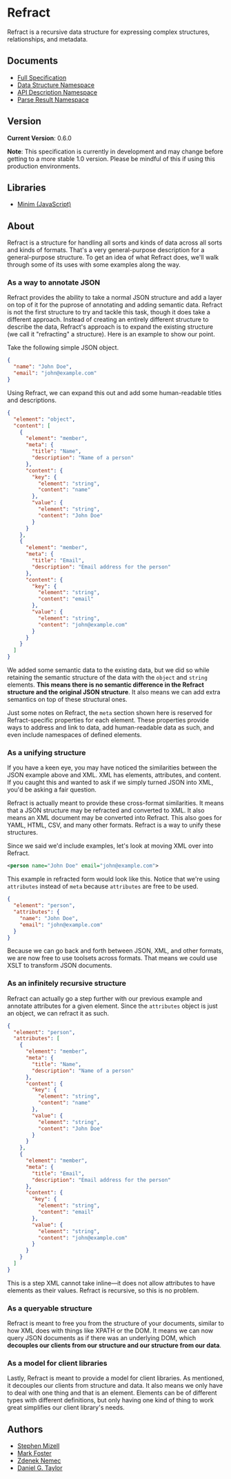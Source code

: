 # Refract

Refract is a recursive data structure for expressing complex structures, relationships, and metadata.

## Documents

- [Full Specification](refract-spec.md)
- [Data Structure Namespace](namespaces/data-structure-namespace.md)
- [API Description Namespace](namespaces/api-description-namespace.md)
- [Parse Result Namespace](namespaces/parse-result-namespace.md)

## Version

**Current Version**: 0.6.0

**Note**: This specification is currently in development and may change before getting to a more stable 1.0 version. Please be mindful of this if using this production environments.

## Libraries

- [Minim (JavaScript)](https://github.com/smizell/minim)

## About

Refract is a structure for handling all sorts and kinds of data across all sorts and kinds of formats. That's a very general-purpose description for a general-purpose structure. To get an idea of what Refract does, we'll walk through some of its uses with some examples along the way.

### As a way to annotate JSON

Refract provides the ability to take a normal JSON structure and add a layer on top of it for the puprose of annotating and adding semantic data. Refract is not the first structure to try and tackle this task, though it does take a different approach. Instead of creating an entirely different structure to describe the data, Refract's approach is to expand the existing structure (we call it "refracting" a structure). Here is an example to show our point.

Take the following simple JSON object.

```json
{
  "name": "John Doe",
  "email": "john@example.com"
}
```

Using Refract, we can expand this out and add some human-readable titles and descriptions.

```json
{
  "element": "object",
  "content": [
    {
      "element": "member",
      "meta": {
        "title": "Name",
        "description": "Name of a person"
      },
      "content": {
        "key": {
          "element": "string",
          "content": "name"
        },
        "value": {
          "element": "string",
          "content": "John Doe"
        }
      }
    },
    {
      "element": "member",
      "meta": {
        "title": "Email",
        "description": "Email address for the person"
      },
      "content": {
        "key": {
          "element": "string",
          "content": "email"
        },
        "value": {
          "element": "string",
          "content": "john@example.com"
        }
      }
    }
  ]
}
```

We added some semantic data to the existing data, but we did so while retaining the semantic structure of the data with the `object` and `string` elements. **This means there is no semantic difference in the Refract structure and the original JSON structure**. It also means we can add extra semantics on top of these structural ones.

Just some notes on Refract, the `meta` section shown here is reserved for Refract-specific properties for each element. These properties provide ways to address and link to data, add human-readable data as such, and even include namespaces of defined elements.

### As a unifying structure

If you have a keen eye, you may have noticed the similarities between the JSON example above and XML. XML has elements, attributes, and content. If you caught this and wanted to ask if we simply turned JSON into XML, you'd be asking a fair question.

Refract is actually meant to provide these cross-format similarities. It means that a JSON structure may be refracted and converted to XML. It also means an XML document may be converted into Refract. This also goes for YAML, HTML, CSV, and many other formats. Refract is a way to unify these structures.

Since we said we'd include examples, let's look at moving XML over into Refract.

```xml
<person name="John Doe" email="john@example.com">
```

This example in refracted form would look like this. Notice that we're using `attributes` instead of `meta` because `attributes` are free to be used.

```json
{
  "element": "person",
  "attributes": {
    "name": "John Doe",
    "email": "john@example.com"
  }
}
```

Because we can go back and forth between JSON, XML, and other formats, we are now free to use toolsets across formats. That means we could use XSLT to transform JSON documents.

### As an infinitely recursive structure

Refract can actually go a step further with our previous example and annotate attributes for a given element. Since the `attributes` object is just an object, we can refract it as such.

```json
{
  "element": "person",
  "attributes": [
    {
      "element": "member",
      "meta": {
        "title": "Name",
        "description": "Name of a person"
      },
      "content": {
        "key": {
          "element": "string",
          "content": "name"
        },
        "value": {
          "element": "string",
          "content": "John Doe"
        }
      }
    },
    {
      "element": "member",
      "meta": {
        "title": "Email",
        "description": "Email address for the person"
      },
      "content": {
        "key": {
          "element": "string",
          "content": "email"
        },
        "value": {
          "element": "string",
          "content": "john@example.com"
        }
      }
    }
  ]
}
```

This is a step XML cannot take inline—it does not allow attributes to have elements as their values. Refract is recursive, so this is no problem.

### As a queryable structure

Refract is meant to free you from the structure of your documents, similar to how XML does with things like XPATH or the DOM. It means we can now query JSON documents as if there was an underlying DOM, which **decouples our clients from our structure and our structure from our data**.

### As a model for client libraries

Lastly, Refract is meant to provide a model for client libraries. As mentioned, it decouples our clients from structure and data. It also means we only have to deal with one thing and that is an element. Elements can be of different types with different definitions, but only having one kind of thing to work great simplifies our client library's needs.

## Authors

- [Stephen Mizell](https://github.com/smizell)
- [Mark Foster](https://github.com/fosrias)
- [Zdenek Nemec](https://github.com/zdne)
- [Daniel G. Taylor](https://github.com/danielgtaylor)
